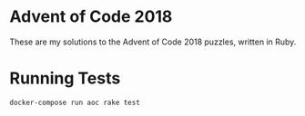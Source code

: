 # Advent of Code 2018

These are my solutions to the Advent of Code 2018 puzzles, written in Ruby.

# Running Tests

```
docker-compose run aoc rake test
```
